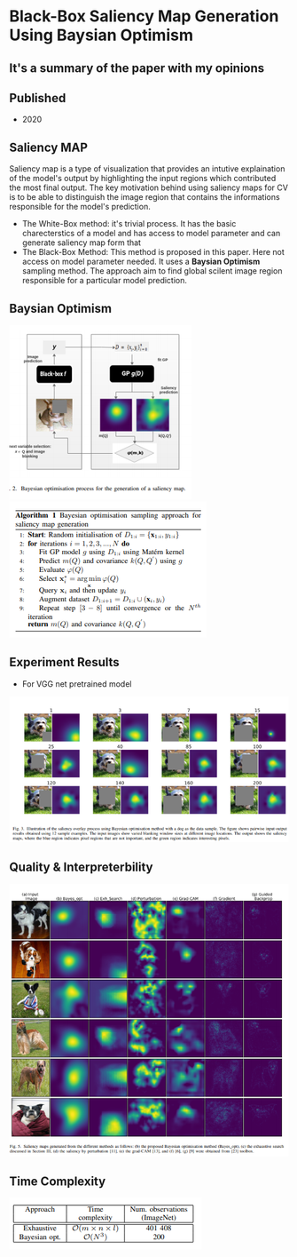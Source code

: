 # Black-Box Saliency Map Generation Using Baysian Optimism
## It's a summary of the paper with my opinions

## Published
- 2020

## Saliency MAP
Saliency map is a type of visualization that provides an intutive explaination of the model's output by highlighting the input regions which contributed the most final output. The key motivation behind using saliency maps for CV is to be able to distinguish the image region that contains the informations responsible for the model's prediction. 
- The White-Box method: it's trivial process. It has the basic charecterstics of a model and has access to model parameter and can generate saliency map form that
- The Black-Box Method: This method is proposed in this paper. Here not access on model parameter needed. It uses a **Baysian Optimism** sampling method. The approach aim to find global scilent image region responsible for a particular model prediction.

## Baysian Optimism
![model](pictures/model.PNG)
![algo](pictures/algo.PNG)

## Experiment Results 
- For VGG net pretrained model

![result](pictures/result.PNG)

## Quality & Interpreterbility
![qi](pictures/qi.PNG)

## Time Complexity
![tc](pictures/tc.PNG)